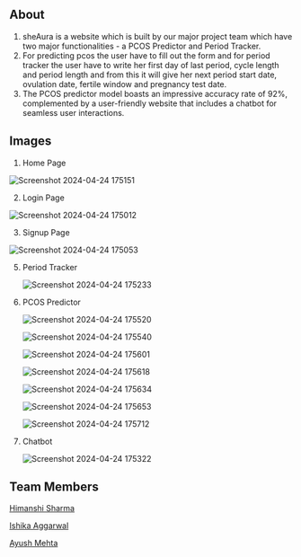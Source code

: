 ## About
1) sheAura is a website which is built by our major project team which have two major functionalities - a PCOS Predictor and Period Tracker.
2) For predicting pcos the user have to fill out the form and for period tracker the user have to write her first day of last period, cycle length and period length and from this it will give her next period start date, ovulation date, fertile window and pregnancy test date.
3) The PCOS predictor model boasts an impressive accuracy rate of 92%, complemented by a user-friendly website that
includes a chatbot for seamless user interactions.

## Images

1) Home Page
   
![Screenshot 2024-04-24 175151](https://github.com/himanshi-sharma-123/sheAura-PCOS-Predictor-And-Period-Tracker/assets/78066781/ba2e8d38-e68a-4e78-8c9a-adeec7ee2d40)

2) Login Page
   
![Screenshot 2024-04-24 175012](https://github.com/himanshi-sharma-123/sheAura-PCOS-Predictor-And-Period-Tracker/assets/78066781/8abbdde4-d39c-44a4-8201-2e0be5455242)

3) Signup Page
   
![Screenshot 2024-04-24 175053](https://github.com/himanshi-sharma-123/sheAura-PCOS-Predictor-And-Period-Tracker/assets/78066781/16321236-9ae9-417a-9341-09911cfbc0b4)

5) Period Tracker
   
   ![Screenshot 2024-04-24 175233](https://github.com/himanshi-sharma-123/sheAura-PCOS-Predictor-And-Period-Tracker/assets/78066781/956c1955-612a-482c-a1dc-9189384290b8)

7) PCOS Predictor

   ![Screenshot 2024-04-24 175520](https://github.com/himanshi-sharma-123/sheAura-PCOS-Predictor-And-Period-Tracker/assets/78066781/5ed825e5-fdb9-405c-9444-0e447b72760e)
   
   ![Screenshot 2024-04-24 175540](https://github.com/himanshi-sharma-123/sheAura-PCOS-Predictor-And-Period-Tracker/assets/78066781/cdb5270b-f96d-4e3f-ae0e-c54d469e96d0)
   
   ![Screenshot 2024-04-24 175601](https://github.com/himanshi-sharma-123/sheAura-PCOS-Predictor-And-Period-Tracker/assets/78066781/4e60dc5a-cbe7-4f7d-aebd-f118b16f9f5d)
   
   ![Screenshot 2024-04-24 175618](https://github.com/himanshi-sharma-123/sheAura-PCOS-Predictor-And-Period-Tracker/assets/78066781/0788af97-cedf-4e6b-992e-cb3820186b9c)
   
   ![Screenshot 2024-04-24 175634](https://github.com/himanshi-sharma-123/sheAura-PCOS-Predictor-And-Period-Tracker/assets/78066781/e20b8c3a-9b65-4bf2-9160-af6d073cdadc)
   
   ![Screenshot 2024-04-24 175653](https://github.com/himanshi-sharma-123/sheAura-PCOS-Predictor-And-Period-Tracker/assets/78066781/3e2d4924-18c5-46a0-9c20-ef60ea88ddcc)
   
   ![Screenshot 2024-04-24 175712](https://github.com/himanshi-sharma-123/sheAura-PCOS-Predictor-And-Period-Tracker/assets/78066781/77f6fcf0-72b0-4ed2-b14a-175dd5a9b093)

8) Chatbot

   ![Screenshot 2024-04-24 175322](https://github.com/himanshi-sharma-123/sheAura-PCOS-Predictor-And-Period-Tracker/assets/78066781/9516f1ee-8468-43fe-9482-73759473a102)


## Team Members

<a href="https://github.com/himanshi-sharma-123" target="_blank">Himanshi Sharma</a>

<a href="https://github.com/ishhcode" target="_blank">Ishika Aggarwal</a>

<a href="https://github.com/Ayush-mehta-04" target="_blank">Ayush Mehta</a>


